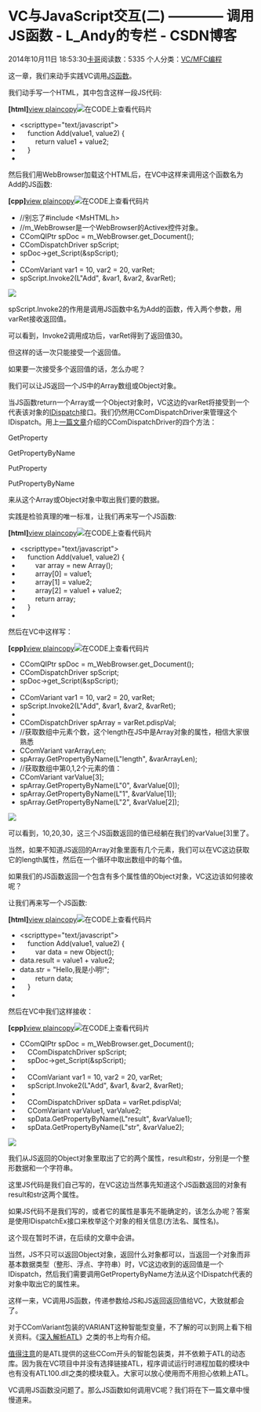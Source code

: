 # VC与JavaScript交互(二) ———— 调用JS函数 - L_Andy的专栏 - CSDN博客

2014年10月11日 18:53:30[卡哥](https://me.csdn.net/L_Andy)阅读数：5335
个人分类：[VC/MFC编程](https://blog.csdn.net/L_Andy/article/category/1099539)



这一章，我们来动手实践VC调用[JS函数](http://www.so.com/s?q=JS%E5%87%BD%E6%95%B0&ie=utf-8&src=se_lighten_f)。

我们动手写一个HTML，其中包含这样一段JS代码:

**[html]**[view
 plain](http://blog.csdn.net/charlessimonyi/article/details/18450783#)[copy](http://blog.csdn.net/charlessimonyi/article/details/18450783#)![在CODE上查看代码片](https://code.csdn.net/assets/CODE_ico.png)[](https://code.csdn.net/snippets/161967/fork)

- <scripttype="text/javascript">
-     function Add(value1, value2) {  
-         return value1 + value2;  
-     }  
- </script>

然后我们用WebBrowser加载这个HTML后，在VC中这样来调用这个函数名为Add的JS函数:


**[cpp]**[view
 plain](http://blog.csdn.net/charlessimonyi/article/details/18450783#)[copy](http://blog.csdn.net/charlessimonyi/article/details/18450783#)![在CODE上查看代码片](https://code.csdn.net/assets/CODE_ico.png)[](https://code.csdn.net/snippets/161967/fork)

- //别忘了#include <MsHTML.h>
- //m_WebBrowser是一个WebBrowser的Activex控件对象。
- CComQIPtr<IHTMLDocument2> spDoc = m_WebBrowser.get_Document();  
- CComDispatchDriver spScript;  
- spDoc->get_Script(&spScript);  
- 
- CComVariant var1 = 10, var2 = 20, varRet;  
- spScript.Invoke2(L"Add", &var1, &var2, &varRet);  

![](https://img-blog.csdn.net/20140118145931937?watermark/2/text/aHR0cDovL2Jsb2cuY3Nkbi5uZXQvQ2hhcmxlc1NpbW9ueWk=/font/5a6L5L2T/fontsize/400/fill/I0JBQkFCMA==/dissolve/70/gravity/SouthEast)


spScript.Invoke2的作用是调用JS函数中名为Add的函数，传入两个参数，用varRet接收返回值。

可以看到，Invoke2调用成功后，varRet得到了返回值30。

但这样的话一次只能接受一个返回值。

如果要一次接受多个返回值的话，怎么办呢？

我们可以让JS返回一个JS中的Array数组或Object对象。

当JS函数return一个Array或一个Object对象时，VC这边的varRet将接受到一个代表该对象的[IDispatch](http://www.so.com/s?q=IDispatch&ie=utf-8&src=se_lighten_f)接口。我们仍然用CComDispatchDriver来管理这个IDispatch。用上[一篇文章](http://www.so.com/s?q=%E4%B8%80%E7%AF%87%E6%96%87%E7%AB%A0&ie=utf-8&src=se_lighten_f)介绍的CComDispatchDriver的四个方法：

GetProperty

GetPropertyByName

PutProperty

PutPropertyByName

来从这个Array或Object对象中取出我们要的数据。

实践是检验真理的唯一标准，让我们再来写一个JS函数:

**[html]**[view
 plain](http://blog.csdn.net/charlessimonyi/article/details/18450783#)[copy](http://blog.csdn.net/charlessimonyi/article/details/18450783#)![在CODE上查看代码片](https://code.csdn.net/assets/CODE_ico.png)[](https://code.csdn.net/snippets/161967/fork)

- <scripttype="text/javascript">
-     function Add(value1, value2) {  
-         var array = new Array();  
-         array[0] = value1;  
-         array[1] = value2;  
-         array[2] = value1 + value2;  
-         return array;  
-     }  
- </script>

然后在VC中这样写：


**[cpp]**[view
 plain](http://blog.csdn.net/charlessimonyi/article/details/18450783#)[copy](http://blog.csdn.net/charlessimonyi/article/details/18450783#)![在CODE上查看代码片](https://code.csdn.net/assets/CODE_ico.png)[](https://code.csdn.net/snippets/161967/fork)

- CComQIPtr<IHTMLDocument2> spDoc = m_WebBrowser.get_Document();  
- CComDispatchDriver spScript;  
- spDoc->get_Script(&spScript);  
- 
- CComVariant var1 = 10, var2 = 20, varRet;  
- spScript.Invoke2(L"Add", &var1, &var2, &varRet);  
- 
- CComDispatchDriver spArray = varRet.pdispVal;  
- //获取数组中元素个数，这个length在JS中是Array对象的属性，相信大家很熟悉
- CComVariant varArrayLen;  
- spArray.GetPropertyByName(L"length", &varArrayLen);  
- //获取数组中第0,1,2个元素的值：
- CComVariant varValue[3];  
- spArray.GetPropertyByName(L"0", &varValue[0]);  
- spArray.GetPropertyByName(L"1", &varValue[1]);  
- spArray.GetPropertyByName(L"2", &varValue[2]);  

![](https://img-blog.csdn.net/20140118150104609?watermark/2/text/aHR0cDovL2Jsb2cuY3Nkbi5uZXQvQ2hhcmxlc1NpbW9ueWk=/font/5a6L5L2T/fontsize/400/fill/I0JBQkFCMA==/dissolve/70/gravity/SouthEast)


可以看到，10,20,30，这三个JS函数返回的值已经躺在我们的varValue[3]里了。

当然，如果不知道JS返回的Array对象里面有几个元素，我们可以在VC这边获取它的length属性，然后在一个循环中取出数组中的每个值。

如果我们的JS函数返回一个包含有多个属性值的Object对象，VC这边该如何接收呢？

让我们再来写一个JS函数:

**[html]**[view
 plain](http://blog.csdn.net/charlessimonyi/article/details/18450783#)[copy](http://blog.csdn.net/charlessimonyi/article/details/18450783#)![在CODE上查看代码片](https://code.csdn.net/assets/CODE_ico.png)[](https://code.csdn.net/snippets/161967/fork)

- <scripttype="text/javascript">
-     function Add(value1, value2) {  
-         var data = new Object();  
- data.result = value1 + value2;  
- data.str = "Hello,我是小明!";  
-         return data;  
-     }  
- </script>

然后在VC中我们这样接收：


**[cpp]**[view
 plain](http://blog.csdn.net/charlessimonyi/article/details/18450783#)[copy](http://blog.csdn.net/charlessimonyi/article/details/18450783#)![在CODE上查看代码片](https://code.csdn.net/assets/CODE_ico.png)[](https://code.csdn.net/snippets/161967/fork)

- CComQIPtr<IHTMLDocument2> spDoc = m_WebBrowser.get_Document();  
-     CComDispatchDriver spScript;  
-     spDoc->get_Script(&spScript);  
- 
-     CComVariant var1 = 10, var2 = 20, varRet;  
-     spScript.Invoke2(L"Add", &var1, &var2, &varRet);  
- 
-     CComDispatchDriver spData = varRet.pdispVal;  
-     CComVariant varValue1, varValue2;  
-     spData.GetPropertyByName(L"result", &varValue1);  
-     spData.GetPropertyByName(L"str", &varValue2);  

![](https://img-blog.csdn.net/20140118150239468?watermark/2/text/aHR0cDovL2Jsb2cuY3Nkbi5uZXQvQ2hhcmxlc1NpbW9ueWk=/font/5a6L5L2T/fontsize/400/fill/I0JBQkFCMA==/dissolve/70/gravity/SouthEast)


我们从JS返回的Object对象里取出了它的两个属性，result和str，分别是一个整形数据和一个字符串。

这里JS代码是我们自己写的，在VC这边当然事先知道这个JS函数返回的对象有result和str这两个属性。

如果JS代码不是我们写的，或者它的属性是事先不能确定的，该怎么办呢？答案是使用IDispatchEx接口来枚举这个对象的相关信息(方法名、属性名)。

这个现在暂时不讲，在后续的文章中会讲。

当然，JS不只可以返回Object对象，返回什么对象都可以，当返回一个对象而非基本数据类型（整形、浮点、字符串）时，VC这边收到的返回值是一个IDispatch，然后我们需要调用GetPropertyByName方法从这个IDispatch代表的对象中取出它的属性来。

这样一来，VC调用JS函数，传递参数给JS和JS返回返回值给VC，大致就都会了。

对于CComVariant包装的VARIANT这种智能型变量，不了解的可以到网上看下相关资料。《[深入解析ATL](http://www.so.com/s?q=%E6%B7%B1%E5%85%A5%E8%A7%A3%E6%9E%90ATL&ie=utf-8&src=se_lighten_quotes_f)》之类的书上均有介绍。

[值得注意](http://www.so.com/s?q=%E5%80%BC%E5%BE%97%E6%B3%A8%E6%84%8F&ie=utf-8&src=se_lighten_f)的是ATL提供的这些CCom开头的智能包装类，并不依赖于ATL的动态库。因为我在VC项目中并没有选择链接ATL，程序调试运行时进程加载的模块中也有没有ATL100.dll之类的模块载入。大家可以放心使用而不用担心依赖上ATL。

VC调用JS函数没问题了。那么JS函数如何调用VC呢？我们将在下一篇文章中慢慢道来。

